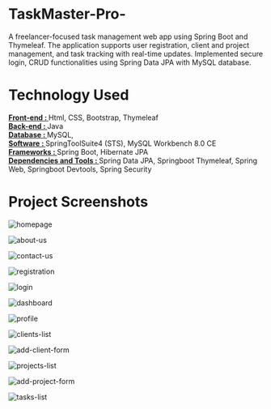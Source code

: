 # TaskMaster-Pro-
A freelancer-focused task management web app using Spring Boot and Thymeleaf. The application supports user registration, client and project management, and task tracking with real-time updates. Implemented secure login, CRUD functionalities using Spring Data JPA with MySQL database.

<h1>Technology Used</h1>
<u><b> Front-end :  </b></u>  Html, CSS, Bootstrap, Thymeleaf    <br>
<u><b> Back-end : </b></u> Java                <br>
<u><b> Database : </b></u> MySQL,      <br>
<u><b> Software :  </b></u> SpringToolSuite4 (STS), MySQL Workbench 8.0 CE       <br>
<u><b> Frameworks : </b></u> Spring Boot, Hibernate JPA                <br>
<u><b> Dependencies and Tools :  </b></u> Spring Data JPA, Springboot Thymeleaf, Spring Web, Springboot Devtools, Spring Security           <br>

<h1>Project Screenshots</h1>

![homepage](https://github.com/user-attachments/assets/bac049fb-f00c-44b3-adb2-31f050a49fe3)

![about-us](https://github.com/user-attachments/assets/bbfe3e57-24ec-4a56-a001-e90763e6f6c4)

![contact-us](https://github.com/user-attachments/assets/9054502c-e271-4c60-82ac-b0749d37879a)

![registration](https://github.com/user-attachments/assets/c97ba0d0-bf97-41f5-a22a-e7ecb0f91e3c)

![login](https://github.com/user-attachments/assets/88be5fa6-6e17-40e7-8ec6-af66511b6fdb)

![dashboard](https://github.com/user-attachments/assets/a527c31b-d3eb-49fe-8dcc-a5541dece848)

![profile](https://github.com/user-attachments/assets/47e4a716-70d4-4c21-9097-1767e818a56a)

![clients-list](https://github.com/user-attachments/assets/55ce0ece-d40a-4a17-88fd-46470ede16d7)

![add-client-form](https://github.com/user-attachments/assets/6744d856-64c4-4c22-8163-d1a03c134ab2)

![projects-list](https://github.com/user-attachments/assets/4f7ed2ef-f4f6-4401-b424-207bac366004)

![add-project-form](https://github.com/user-attachments/assets/854c438e-f79b-4ece-b0d6-0d4e32a72a2e)

![tasks-list](https://github.com/user-attachments/assets/6ce6ee7b-c077-4619-8f8e-daa4140fb6c4)
